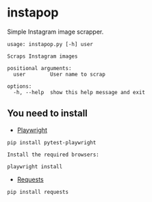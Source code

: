 # instapop

Simple Instagram image scrapper.

```
usage: instapop.py [-h] user

Scraps Instagram images

positional arguments:
  user        User name to scrap

options:
  -h, --help  show this help message and exit
```

## You need to install

-   [Playwright](https://playwright.dev/python/docs/intro)

```
pip install pytest-playwright

Install the required browsers:

playwright install
```

-   [Requests](https://pypi.org/project/requests/)

```
pip install requests
```
